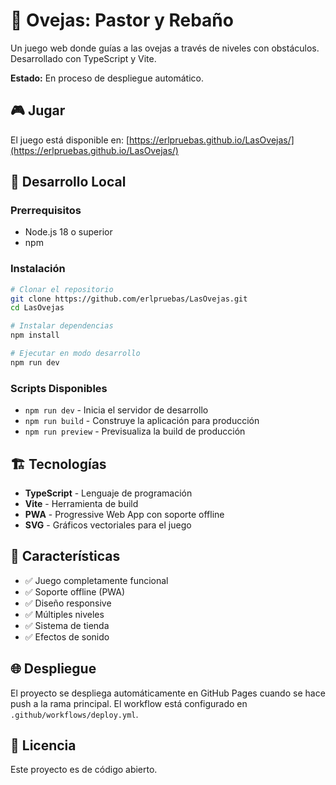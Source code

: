 # 🐑 Ovejas: Pastor y Rebaño

Un juego web donde guías a las ovejas a través de niveles con obstáculos. Desarrollado con TypeScript y Vite.

**Estado:** En proceso de despliegue automático.

## 🎮 Jugar

El juego está disponible en: [https://erlpruebas.github.io/LasOvejas/](https://erlpruebas.github.io/LasOvejas/)

## 🚀 Desarrollo Local

### Prerrequisitos
- Node.js 18 o superior
- npm

### Instalación
```bash
# Clonar el repositorio
git clone https://github.com/erlpruebas/LasOvejas.git
cd LasOvejas

# Instalar dependencias
npm install

# Ejecutar en modo desarrollo
npm run dev
```

### Scripts Disponibles
- `npm run dev` - Inicia el servidor de desarrollo
- `npm run build` - Construye la aplicación para producción
- `npm run preview` - Previsualiza la build de producción

## 🏗️ Tecnologías

- **TypeScript** - Lenguaje de programación
- **Vite** - Herramienta de build
- **PWA** - Progressive Web App con soporte offline
- **SVG** - Gráficos vectoriales para el juego

## 📱 Características

- ✅ Juego completamente funcional
- ✅ Soporte offline (PWA)
- ✅ Diseño responsive
- ✅ Múltiples niveles
- ✅ Sistema de tienda
- ✅ Efectos de sonido

## 🌐 Despliegue

El proyecto se despliega automáticamente en GitHub Pages cuando se hace push a la rama principal. El workflow está configurado en `.github/workflows/deploy.yml`.

## 📄 Licencia

Este proyecto es de código abierto.
